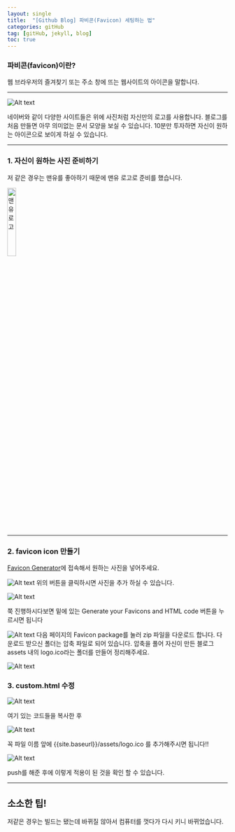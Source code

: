 ```yaml
---
layout: single
title:  "[Github Blog] 파비콘(Favicon) 세팅하는 법"
categories: gitHub
tag: [gitHub, jekyll, blog]
toc: true
---
```


### 파비콘(favicon)이란?

 웹 브라우저의 즐겨찾기 또는 주소 창에 뜨는 웹사이트의 아이콘을 말합니다.

 ***

![Alt text](https://i.esdrop.com/d/f/uVJApfFjHN/yylHPCCZip.jpg)

 네이버와 같이 다양한 사이트들은 위에 사진처럼 자신만의 로고를 사용합니다. 블로그를 처음 만들면 아무 의미없는 문서 모양을 보실 수 있습니다. 10분만 투자하면 자신이 원하는 아이콘으로 보이게 하실 수 있습니다.

***

### 1. 자신이 원하는 사진 준비하기

 저 같은 경우는 맨유를 좋아하기 때문에 맨유 로고로 준비를 했습니다.

<img src="https://i.esdrop.com/d/f/uVJApfFjHN/JuPS6b7yOr.png" width="20%" height="20%" title="px(픽셀) 크기 설정" alt="맨유 로고">

***

### 2. favicon icon 만들기

 [Favicon Generator](https://realfavicongenerator.net/)에 접속해서 원하는 사진을 넣어주세요.

![Alt text](https://i.esdrop.com/d/f/uVJApfFjHN/hVGOYY5dH0.jpg)
위의 버튼을 클릭하시면 사진을 추가 하실 수 있습니다.

![Alt text](https://i.esdrop.com/d/f/uVJApfFjHN/4AS2QcvfiU.jpg)

쭉 진행하시다보면 밑에 있는 Generate your Favicons and HTML code 버튼을 누르시면 됩니다

![Alt text](https://i.esdrop.com/d/f/uVJApfFjHN/Btw701p3Vk.jpg)
다음 페이지의 Favicon package를 눌러 zip 파일을 다운로드 합니다.
다운로드 받으신 폴더는 압축 파일로 되어 있습니다. 압축을 풀어 자신이 만든 블로그 assets 내의 logo.ico라는 폴더를 만들어 정리해주세요.

![Alt text](https://i.esdrop.com/d/f/uVJApfFjHN/eC2TqyWU4C.jpg)

### 3. custom.html 수정

![Alt text](https://i.esdrop.com/d/f/uVJApfFjHN/fwayekQsr9.jpg)

여기 있는 코드들을 복사한 후 

![Alt text](https://i.esdrop.com/d/f/uVJApfFjHN/3ViqBoLGe3.jpg)

꼭 파일 이름 앞에 {{site.baseurl}}/assets/logo.ico 를 추가해주시면 됩니다!!

![Alt text](https://i.esdrop.com/d/f/uVJApfFjHN/RtqmgKv7FZ.jpg)

push를 해준 후에 이렇게 적용이 된 것을 확인 할 수 있습니다.

***

 ## 소소한 팁!

 저같은 경우는 빌드는 됐는데 바뀌질 않아서 컴퓨터를 껏다가 다시 키니 바뀌었습니다. 